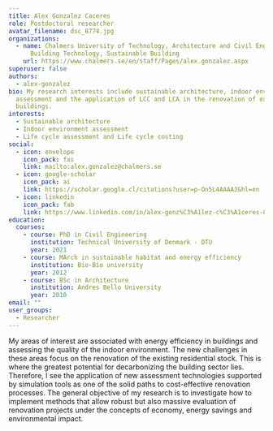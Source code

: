 ```yaml
---
title: Alex Gonzalez Caceres
role: Postdoctoral researcher
avatar_filename: dsc_8774.jpg
organizations:
  - name: Chalmers University of Technology, Architecture and Civil Engineering,
      Building Technology, Sustainable Building
    url: https://www.chalmers.se/en/staff/Pages/alex.gonzalez.aspx
superuser: false
authors:
  - alex-gonzalez
bio: My research interests include sustainable architecture, indoor environment
  assessment and the application of LCC and LCA in the renovation of existing
  buildings.
interests:
  - Sustainable architecture
  - Indoor environment assessment
  - Life cycle assessment and Life cycle costing
social:
  - icon: envelope
    icon_pack: fas
    link: mailto:alex.gonzalez@chalmers.se
  - icon: google-scholar
    icon_pack: ai
    link: https://scholar.google.cl/citations?user=p-On5L4AAAAJ&hl=en
  - icon: linkedin
    icon_pack: fab
    link: https://www.linkedin.com/in/alex-gonz%C3%A1lez-c%C3%A1ceres-01503841/
education:
  courses:
    - course: PhD in Civil Engineering
      institution: Technical University of Denmark - DTU
      year: 2021
    - course: MArch in sustainable habitat and energy efficiency
      institution: Bío-Bío university
      year: 2012
    - course: BSc in Architecture
      institution: Andres Bello University
      year: 2010
email: ""
user_groups:
  - Researcher
---
```

My areas of interest are associated with energy efficiency in buildings and assessing the quality of the indoor environment. The new challenges in these areas focus on the renovation of the existing residential stock. This is where the greatest potential for decarbonizing the building sector lies. Therefore, I see the application of new assessment technologies supported by simulation tools as one of the solid paths to cost-effective renovation processes. The general objective of my research is to investigate how to implement methods that allow robust but also massive evaluation of renovation projects under the concepts of economy, energy savings and environmental impact.
